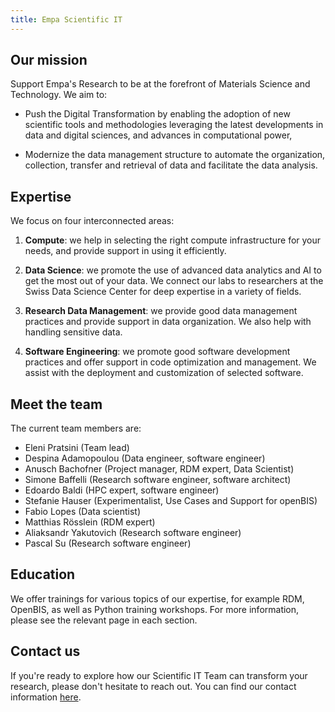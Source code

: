 ```yaml
---
title: Empa Scientific IT
---
```


## Our mission

Support Empa's Research to be at the forefront of Materials Science and Technology.
We aim to:

- Push the Digital Transformation by enabling the adoption of new scientific tools and methodologies leveraging the latest developments in data and digital sciences, and advances in computational power,

- Modernize the data management structure to automate the organization, collection, transfer and retrieval of data and facilitate the data analysis.

## Expertise

We focus on four interconnected areas:

1. **Compute**: we help in selecting the right compute infrastructure for your needs, and provide support in using it efficiently.

2. **Data Science**: we promote the use of advanced data analytics and AI to get the most out of your data. We connect our labs to researchers at the Swiss Data Science Center for deep expertise in a variety of fields.

3. **Research Data Management**: we provide good data management practices and provide support in data organization. We also help with handling sensitive data.

4. **Software Engineering**: we promote good software development practices and offer support in code optimization and management. We assist with the deployment and customization of selected software.

## Meet the team

The current team members are:

- Eleni Pratsini (Team lead)
- Despina Adamopoulou (Data engineer, software engineer)
- Anusch Bachofner (Project manager, RDM expert, Data Scientist)
- Simone Baffelli (Research software engineer, software architect)
- Edoardo Baldi (HPC expert, software engineer)
- Stefanie Hauser (Experimentalist, Use Cases and Support for openBIS)
- Fabio Lopes (Data scientist)
- Matthias Rösslein (RDM expert)
- Aliaksandr Yakutovich (Research software engineer)
- Pascal Su (Research software engineer)

## Education

We offer trainings for various topics of our expertise, for example RDM, OpenBIS, as well as Python training workshops.
For more information, please see the relevant page in each section.

## Contact us

If you're ready to explore how our Scientific IT Team can transform your research, please don't hesitate to reach out.
You can find our contact information [here](/support/).
